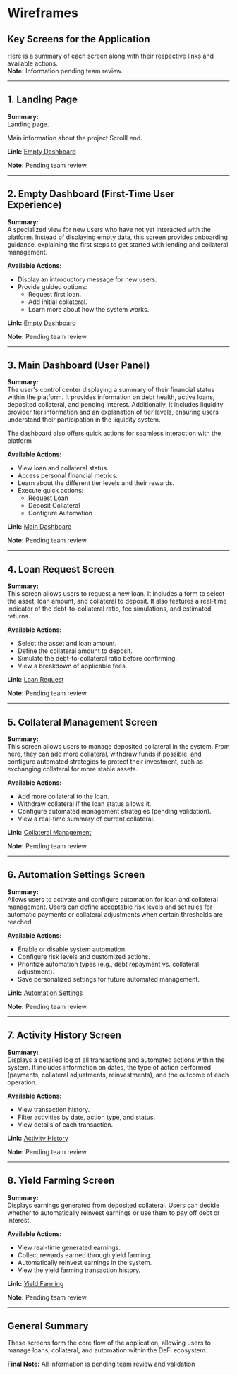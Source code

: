 # Wireframes

## **Key Screens for the Application**  

Here is a summary of each screen along with their respective links and available actions.  
**Note:** Information pending team review.  

---

## **1. Landing Page**  

**Summary:**  
Landing page.

Main information about the project ScrollLend.

**Link:** [Empty Dashboard](https://drex007.github.io/ScrollLend)  

**Note:** Pending team review. 


---

## **2. Empty Dashboard (First-Time User Experience)**  

**Summary:**  
A specialized view for new users who have not yet interacted with the platform. Instead of displaying empty data, this screen provides onboarding guidance, explaining the first steps to get started with lending and collateral management.  

**Available Actions:**  
- Display an introductory message for new users.  
- Provide guided options:  
  - Request first loan.  
  - Add initial collateral.  
  - Learn more about how the system works.  

**Link:** [Empty Dashboard](https://drex007.github.io/ScrollLend/#/app/empty-dashboard)  

**Note:** Pending team review. 

---

## **3. Main Dashboard (User Panel)**  

**Summary:**  
The user's control center displaying a summary of their financial status within the platform. It provides information on debt health, active loans, deposited collateral, and pending interest. Additionally, it includes liquidity provider tier information and an explanation of tier levels, ensuring users understand their participation in the liquidity system.

The dashboard also offers quick actions for seamless interaction with the platform  

**Available Actions:**  
- View loan and collateral status.  
- Access personal financial metrics. 
- Learn about the different tier levels and their rewards. 
- Execute quick actions:  
  - Request Loan  
  - Deposit Collateral  
  - Configure Automation  

**Link:** [Main Dashboard](https://drex007.github.io/ScrollLend/#/app)  

**Note:** Pending team review.  

---

## **4. Loan Request Screen**  

**Summary:**  
This screen allows users to request a new loan. It includes a form to select the asset, loan amount, and collateral to deposit. It also features a real-time indicator of the debt-to-collateral ratio, fee simulations, and estimated returns.  

**Available Actions:**  
- Select the asset and loan amount.  
- Define the collateral amount to deposit.  
- Simulate the debt-to-collateral ratio before confirming.  
- View a breakdown of applicable fees.  

**Link:** [Loan Request](https://drex007.github.io/ScrollLend/#/app/loan-request)  

**Note:** Pending team review.  

---

## **5. Collateral Management Screen**  

**Summary:**  
This screen allows users to manage deposited collateral in the system. From here, they can add more collateral, withdraw funds if possible, and configure automated strategies to protect their investment, such as exchanging collateral for more stable assets.  

**Available Actions:**  
- Add more collateral to the loan.  
- Withdraw collateral if the loan status allows it.  
- Configure automated management strategies (pending validation).  
- View a real-time summary of current collateral.  

**Link:** [Collateral Management](https://drex007.github.io/ScrollLend/#/app/collateral-management)  

**Note:** Pending team review.  

---

## **6. Automation Settings Screen**  

**Summary:**  
Allows users to activate and configure automation for loan and collateral management. Users can define acceptable risk levels and set rules for automatic payments or collateral adjustments when certain thresholds are reached.  

**Available Actions:**  
- Enable or disable system automation.  
- Configure risk levels and customized actions.  
- Prioritize automation types (e.g., debt repayment vs. collateral adjustment).  
- Save personalized settings for future automated management.  

**Link:** [Automation Settings](https://drex007.github.io/ScrollLend/#/app/automation-settings)  

**Note:** Pending team review.  

---

## **7. Activity History Screen**  

**Summary:**  
Displays a detailed log of all transactions and automated actions within the system. It includes information on dates, the type of action performed (payments, collateral adjustments, reinvestments), and the outcome of each operation.  

**Available Actions:**  
- View transaction history.  
- Filter activities by date, action type, and status.  
- View details of each transaction.  

**Link:** [Activity History](https://drex007.github.io/ScrollLend/#/app/activity-history)  

**Note:** Pending team review.  

---

## **8. Yield Farming Screen**  

**Summary:**  
Displays earnings generated from deposited collateral. Users can decide whether to automatically reinvest earnings or use them to pay off debt or interest.  

**Available Actions:**  
- View real-time generated earnings.  
- Collect rewards earned through yield farming.  
- Automatically reinvest earnings in the system.  
- View the yield farming transaction history.  

**Link:** [Yield Farming](https://drex007.github.io/ScrollLend/#/app/yield-farming)  

**Note:** Pending team review.  

---

## **General Summary**  

These screens form the core flow of the application, allowing users to manage loans, collateral, and automation within the DeFi ecosystem. 

**Final Note:** All information is pending team review and validation